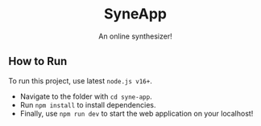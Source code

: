 <div align="center">
  <h1><strong>SyneApp</strong></h1>
  <p>An online synthesizer!</p>
</div>

## How to Run
To run this project, use latest `node.js v16+`.
- Navigate to the folder with `cd syne-app`.
- Run `npm install` to install dependencies.
- Finally, use `npm run dev` to start the web application on your localhost!
